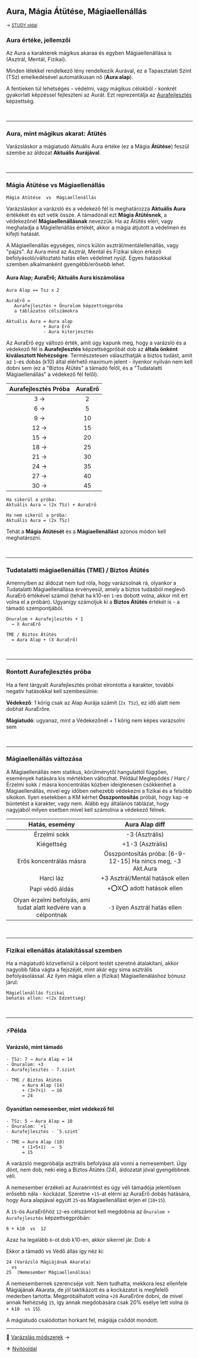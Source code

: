 ## Aura, Mágia Átütése, Mágiaellenállás

<sub>→ [STUDY oldal](https://github.com/kaktusztea/km100/wiki/STUDY.magia.Aura) </sub>

### Aura értéke, jellemzői

Az Aura a karakterek mágikus akaraa és egyben Mágiaellenállása is (Asztrál, Mentál, Fizikai).

Minden lélekkel rendelkező lény rendelkezik Aurával, ez a Tapasztalati Szint (TSz) emelkedésével automatikusan nő (**Aura alap**).

A fentieken túl lehetséges - védelmi, vagy mágikus célokból - konkrét gyakorlati képzéssel fejleszteni az Aurát. Ezt reprezentálja az [Aurafejlesztés](kepzettsegek.primer.misztikus/aurafejlesztes.md) képzettség.

<br />

---
### Aura, mint mágikus akarat: Átütés

Varázsláskor a mágiatudó Aktuális Aura értéke (ez a Mágia **Átütése**) feszül szembe az áldozat **Aktuális Aurájával**. 

<br />

---
### Mágia Átütése vs Mágiaellenállás

```
Mágia Átütése  vs  Mágiaellenállás
```

Varázsláskor a varázsló és a védekező fél is meghatározza **Aktuális Aura** értékékét és ezt vetik össze. A támadónál ezt **Mágia Átütésnek**, a védekezőnél **Mágiaellenállásnak** nevezzük.
Ha az Átütés eléri, vagy meghaladja a Mágiellenállás értékét, akkor a mágia átjutott a védelmen és kifejti hatását.

A Mágiaellenállás egységes, nincs külön asztrál/mentálellenállás, vagy "pajzs". Az Aura mind az Asztrál, Mentál és Fizikai síkon érkező befolyásoló/változtató hatás ellen védelmet nyújt. Egyes hatásokkal szemben alkalmanként gyengébb/erősebb lehet.

#### Aura Alap; AuraErő; Aktuális Aura kiszámolása

```
Aura Alap == Tsz x 2

AuraErő =
   Aurafejlesztés + Önuralom képzettségpróba
   a táblázatos célszámokra
```

```
Aktuális Aura = Aura alap
              + Aura Erő
              - Aura kiterjesztés
```

Az AuraErő egy változó érték, amit úgy kapunk meg, hogy a varázsló és a védekező fél is **Aurafejlesztés** képzettségpróbát dob az **általa önként kiválasztott Nehézségre**. Természetesen választhatják a biztos tudást, amit az `1`-es dobás (k10) által elérhető maximum jelent - ilyenkor nyilván nem kell dobni sem (ez a "Biztos Átütés" a támadó felől, és a "Tudatalatti Mágiaellenállás" a védekező fél felől).

| Aurafejlesztés Próba | AuraErő |
|:--------------------:|:-------:|
|          3   →       |    2    |
|          6   →       |    5    |
|          9   →       |   10    |
|          12  →       |   15    |
|          15  →       |   20    |
|          18  →       |   25    |
|          21  →       |   30    |
|          24  →       |   35    |
|          27  →       |   40    |
|          30  →       |   45    |

```
Ha sikerül a próba:
Aktuális Aura = (2x TSz) + AuraErő

Ha nem sikerül a próba:
Aktuális Aura = (2x TSz)
```

Tehát a **Mágia Átütését** és a **Mágiaellenállást** azonos módon kell meghatározni.

<br />

---
### Tudatalatti mágiaellenállás (TME) / Biztos Átütés

Amennyiben az áldozat nem tud róla, hogy varázsolnak rá, olyankor a Tudatalatti Mágiaellenállása érvényesül, amely a biztos tudásból meglevő AuraErő értékével számol (tehát ha k10-en `1`-es dobott volna, akkor mit ért volna el a próbán). Ugyanígy számoljuk ki a **Biztos Átütés** értékét is - a támadó szempontjából.

```
Önuralom + Aurafejlesztés + 1
  → X AuraErő

TME / Biztos Átütés
  = Aura Alap + (X AuraErő)
```

<br />

---
### Rontott Aurafejlesztés próba

Ha a fent tárgyalt Aurafejlesztés próbát elrontotta a karakter, további negatív hatásokkal kell szembesülnie:

**Védekező**: 1 körig csak az Alap Aurája számít (`2x TSz`), ez idő alatt nem dobhat AuraErőre.

**Mágiatudó**: ugyanaz, mint a Védekezőnél + 1 körig nem képes varázsolni sem

<br />

---
### Mágiaellenállás változása

A Mágiaellenállás nem statikus, körülménytől hangulattól függően, események hatására kis mértékben változhat.
Például Meglepődés / Harc / Érzelmi sokk / másra koncentrálás közben ideiglenesen csökkenhet a Mágiaellenállás, mivel egy időben nehezebb védekezni a fizikai és a felsőbb síkokon. 
Ilyen esetekben a KM kérhet **Összpontosítás** próbát, hogy kap -e büntetést a karakter, vagy nem. Alább egy általános táblázat, hogy nagyjából milyen esetben mivel kell számolnia a védekező félnek.

|                          Hatás, esemény                          |                       Aura Alap diff                        |
| :--------------------------------------------------------------: | :---------------------------------------------------------: |
|                           Érzelmi sokk                           |                       -3  (Asztrális)                       |
|                            Kiégettség                            |                      +1-3 (Asztrális)                       |
|                     Erős koncentrálás másra                      | Összpontosítás próba: [6-9-12-15] Ha nincs meg, -3 Akt.Aura |
|                            Harci láz                             |               +3 Asztrál/Mentál hatások ellen               |
|                         Papi védő áldás                          |                  +⭕X⭕ adott hatások ellen                   |
| Olyan érzelmi befolyás, ami tudat alatt kedvére van a célpontnak |               `-3` ilyen Asztrál hatás ellen                |

<br />

---
### Fizikai ellenállás átalakítással szemben

Ha a mágiatudó közvetlenül a célpont testét szeretné átalakítani, akkor nagyobb fába vágta a fejszéjét, mint akár egy sima asztrális befolyásolással. Az ilyen mágia ellen a (fizikai) Mágiaellenáláshoz bónusz járul:

```
Mágiellenállás fizikai
behatás ellen: +(2x Edzettség)
```

<br />

---
### ⚡Példa

#### Varázsló, mint támadó

```
- TSz: 7 → Aura Alap = 14
- Önuralom: +3
- Aurafejlesztés - 7.szint

- TME / Biztos Átütés
      = Aura Alap (14)
      + (3+7+1)  → 10
      = 24
```

#### Gyanútlan nemesember, mint védekező fél

```
- TSz: 5 → Aura Alap = 10
- Önuralom: `+1`
- Aurafejlesztés - `5.szint`

- TME = Aura Alap (10)
      + (1+5+1)  →  5
      = 15
```

A varázsló megpróbálja asztrális befolyása alá vonni a nemesembert. Úgy dönt, nem dob, neki elég a Biztos Átütés (24), áldozatát jóval gyengébbnek véli.

A nemesember érzékeli az Auraérintést és úgy véli támadója jelentősen erősebb nála - kockázat.
Szeretne `+15`-at elérni az AuraErő dobás hatására, hogy Aura alapjával együtt `25`-as Mágiaellenállást érjen el (`10+15`).

A `15`-ös AuraErőhöz `12`-es célszámot kell megdobnia az `Önuralom + Aurafejlesztés` képzettségpróbán:

```
6 + k10  vs  12
```

Azaz ha legalább `6`-ot dob k10-en, akkor sikerrel jár. Dob: `8`

Ekkor a támadó vs Védő állás így néz ki:

```
24 (Varázsló Mágiájának Akarata)
  vs
25  (Nemesember Mágiaellenálása)
```

A nemesembernek szerencséje volt. Nem tudhatta, mekkora lesz ellenfele Mágiájának Akarata, de jól taktikázott és a kockázatot is megfelelő mederben tartotta. Megpróbálhatott volna `+20` AuraErőre dobni, de mivel annak Nehézség `15`, így annak megdobására csak 20% esélye lett volna (`6 + k10  vs 15`).

A mágiatudó csalódottan horkant fel, mágiája csődöt mondott.

---

🔗 [Varázslás módszerek](095_varazslas_modszerek.md) →

⚜️ [Nyitóoldal](start.md)
